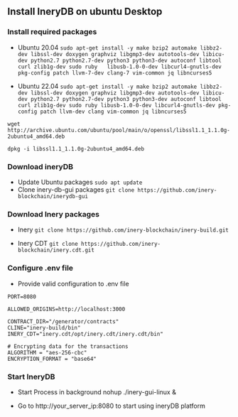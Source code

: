 ## Install IneryDB on ubuntu Desktop
### Install required packages
 - Ubuntu 20.04
 ```sudo apt-get install -y make bzip2 automake libbz2-dev libssl-dev doxygen graphviz libgmp3-dev autotools-dev libicu-dev python2.7 python2.7-dev python3 python3-dev autoconf libtool curl zlib1g-dev sudo ruby   libusb-1.0-0-dev libcurl4-gnutls-dev pkg-config patch llvm-7-dev clang-7 vim-common jq libncurses5```


 - Ubuntu 22.04
 ```sudo apt-get install -y make bzip2 automake libbz2-dev libssl-dev doxygen graphviz libgmp3-dev autotools-dev libicu-dev python2.7 python2.7-dev python3 python3-dev autoconf libtool curl zlib1g-dev sudo ruby libusb-1.0-0-dev libcurl4-gnutls-dev pkg-config patch llvm-dev clang vim-common jq libncurses5```


 ```wget http://archive.ubuntu.com/ubuntu/pool/main/o/openssl/libssl1.1_1.1.0g-2ubuntu4_amd64.deb```

 ```dpkg -i libssl1.1_1.1.0g-2ubuntu4_amd64.deb```

### Download ineryDB
 - Update Ubuntu packages ```sudo apt update```
 - Clone inery-db-gui packages ```git clone https://github.com/inery-blockchain/inerydb-gui```
### Download Inery packages
 - Inery ```git clone https://github.com/inery-blockchain/inery-build.git```

 - Inery CDT ```git clone https://github.com/inery-blockchain/inery.cdt.git```

### Configure .env file
 - Provide valid configuration to .env file

```PROTOCOL=http
PORT=8080

ALLOWED_ORIGINS=http://localhost:3000

CONTRACT_DIR="/generator/contracts"
CLINE="inery-build/bin"
INERY_CDT="inery.cdt/opt/inery.cdt/inery.cdt/bin"

# Encrypting data for the transactions
ALGORITHM = "aes-256-cbc"
ENCRYPTION_FORMAT = "base64"
```
### Start IneryDB
 - Start Process in background nohup ./inery-gui-linux &

 - Go to http://your_server_ip:8080 to start using ineryDB platform
